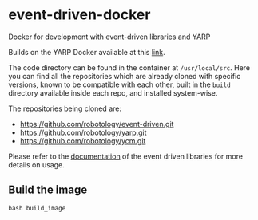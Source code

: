 # event-driven-docker
Docker for development with event-driven libraries and YARP

Builds on the YARP Docker available at this [link](https://hub.docker.com/repository/docker/eventdrivenrobotics/yarp).

The code directory can be found in the container at `/usr/local/src`. Here you can find all the repositories which are already cloned with specific versions, known to be compatible with each other, built in the `build` directory available inside each repo, and installed system-wise.

The repositories being cloned are:
* https://github.com/robotology/event-driven.git
* https://github.com/robotology/yarp.git
* https://github.com/robotology/ycm.git

Please refer to the [documentation](http://robotology.github.io/event-driven/doxygen/doc/html/index.html) of the event driven libraries for more details on usage.

## Build the image

```console
bash build_image
```